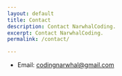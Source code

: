 ```yaml
---
layout: default
title: Contact
description: Contact NarwhalCoding.
excerpt: Contact NarwhalCoding.
permalink: /contact/

---
```


* Email: <codingnarwhal@gmail.com>
